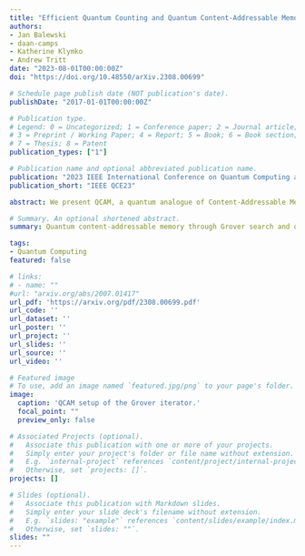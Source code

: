 ```yaml
---
title: "Efficient Quantum Counting and Quantum Content-Addressable Memory for DNA similarity"
authors:
- Jan Balewski
- daan-camps
- Katherine Klymko
- Andrew Tritt
date: "2023-08-01T00:00:00Z"
doi: "https://doi.org/10.48550/arXiv.2308.00699"

# Schedule page publish date (NOT publication's date).
publishDate: "2017-01-01T00:00:00Z"

# Publication type.
# Legend: 0 = Uncategorized; 1 = Conference paper; 2 = Journal article;
# 3 = Preprint / Working Paper; 4 = Report; 5 = Book; 6 = Book section;
# 7 = Thesis; 8 = Patent
publication_types: ["1"]

# Publication name and optional abbreviated publication name.
publication: "2023 IEEE International Conference on Quantum Computing and Engineering (QCE)"
publication_short: "IEEE QCE23"

abstract: We present QCAM, a quantum analogue of Content-Addressable Memory (CAM), useful for finding matches in two sequences of bit-strings. Our QCAM implementation takes advantage of Grover's search algorithm and proposes a highly-optimized quantum circuit implementation of the QCAM oracle. Our circuit construction uses the parallel uniformly controlled rotation gates, which were used in previous work to generate QBArt encodings. These circuits have a high degree of quantum parallelism which reduces their critical depth. The optimal number of repetitions of the Grover iterator used in QCAM depends on the number of true matches and hence is input dependent. We additionally propose a hardware-efficient implementation of the quantum counting algorithm (HEQC) that can infer the optimal number of Grover iterations from the measurement of a single observable. We demonstrate the QCAM application for computing the Jaccard similarity between two sets of k-mers obtained from two DNA sequences.

# Summary. An optional shortened abstract.
summary: Quantum content-addressable memory through Grover search and quantum counting with parallel uniformly controlled rotation gates.

tags:
- Quantum Computing
featured: false

# links:
# - name: ""
#url: "arxiv.org/abs/2007.01417"
url_pdf: 'https://arxiv.org/pdf/2308.00699.pdf'
url_code: ''
url_dataset: ''
url_poster: ''
url_project: ''
url_slides: ''
url_source: ''
url_video: ''

# Featured image
# To use, add an image named `featured.jpg/png` to your page's folder. 
image:
  caption: 'QCAM setup of the Grover iterator.'
  focal_point: ""
  preview_only: false

# Associated Projects (optional).
#   Associate this publication with one or more of your projects.
#   Simply enter your project's folder or file name without extension.
#   E.g. `internal-project` references `content/project/internal-project/index.md`.
#   Otherwise, set `projects: []`.
projects: []

# Slides (optional).
#   Associate this publication with Markdown slides.
#   Simply enter your slide deck's filename without extension.
#   E.g. `slides: "example"` references `content/slides/example/index.md`.
#   Otherwise, set `slides: ""`.
slides: ""
---
```


